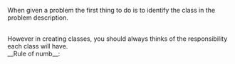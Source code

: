 When given a problem the first thing to do is to identify the class in the problem description.

<br>
However in creating classes, you should always thinks of the responsibility each class will have.
<br>
__Rule of numb__:
